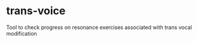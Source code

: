 # trans-voice
Tool to check progress on resonance exercises associated with trans vocal modification
